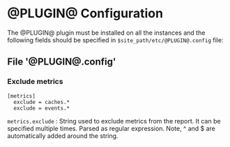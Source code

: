 @PLUGIN@ Configuration
=========================

The @PLUGIN@ plugin must be installed on all the instances and the following fields
should be specified in `$site_path/etc/@PLUGIN@.config` file:

File '@PLUGIN@.config'
--------------------

### Exclude metrics

```
[metrics]
  exclude = caches.*
  exclude = events.*
```

```metrics.exclude```
:   String used to exclude metrics from the report. It can be specified multiple times.
    Parsed as regular expression. Note, ^ and $ are automatically added around the string.
